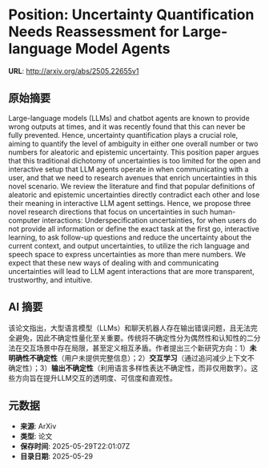# Position: Uncertainty Quantification Needs Reassessment for Large-language Model Agents

**URL**: http://arxiv.org/abs/2505.22655v1

## 原始摘要

Large-language models (LLMs) and chatbot agents are known to provide wrong
outputs at times, and it was recently found that this can never be fully
prevented. Hence, uncertainty quantification plays a crucial role, aiming to
quantify the level of ambiguity in either one overall number or two numbers for
aleatoric and epistemic uncertainty. This position paper argues that this
traditional dichotomy of uncertainties is too limited for the open and
interactive setup that LLM agents operate in when communicating with a user,
and that we need to research avenues that enrich uncertainties in this novel
scenario. We review the literature and find that popular definitions of
aleatoric and epistemic uncertainties directly contradict each other and lose
their meaning in interactive LLM agent settings. Hence, we propose three novel
research directions that focus on uncertainties in such human-computer
interactions: Underspecification uncertainties, for when users do not provide
all information or define the exact task at the first go, interactive learning,
to ask follow-up questions and reduce the uncertainty about the current
context, and output uncertainties, to utilize the rich language and speech
space to express uncertainties as more than mere numbers. We expect that these
new ways of dealing with and communicating uncertainties will lead to LLM agent
interactions that are more transparent, trustworthy, and intuitive.


## AI 摘要

该论文指出，大型语言模型（LLMs）和聊天机器人存在输出错误问题，且无法完全避免，因此不确定性量化至关重要。传统将不确定性分为偶然性和认知性的二分法在交互场景中存在局限，甚至定义相互矛盾。作者提出三个新研究方向：1）**未明确性不确定性**（用户未提供完整信息）；2）**交互学习**（通过追问减少上下文不确定性）；3）**输出不确定性**（利用语言多样性表达不确定性，而非仅用数字）。这些方向旨在提升LLM交互的透明度、可信度和直观性。

## 元数据

- **来源**: ArXiv
- **类型**: 论文
- **保存时间**: 2025-05-29T22:01:07Z
- **目录日期**: 2025-05-29
